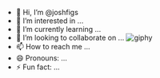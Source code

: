- 👋 Hi, I’m @joshfigs
- 👀 I’m interested in ...
- 🌱 I’m currently learning ...
- 💞️ I’m looking to collaborate on ...                 ![giphy](https://github.com/joshfigs/joshfigs/assets/157768397/5b187cb2-606f-41de-afe9-81ac2f005183)
- 📫 How to reach me ...
- 😄 Pronouns: ...
- ⚡ Fun fact: ...
























<!---
joshfigs/joshfigs is a ✨ special ✨ repository because its `README.md` (this file) appears on your GitHub profile.
You can click the Preview link to take a look at your changes.
--->
